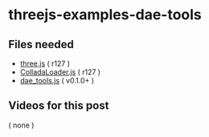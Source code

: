 # threejs-examples-dae-tools


## Files needed

* [three.js](https://github.com/mrdoob/three.js/blob/r127/build/three.min.js)  ( r127 )
* [ColladaLoader.js](https://github.com/mrdoob/three.js/blob/r127/examples/js/loaders/ColladaLoader.js) ( r127 )
* [dae_tools.js](https://github.com/dustinpfister/test_threejs/tree/master/views/js/utils/dae_tools) ( v0.1.0+ )


## Videos for this post

( none )

